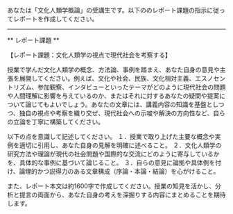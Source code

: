 あなたは「文化人類学概論」の受講生です。以下ののレポート課題の指示に従ってレポートを作成してください。

---------------------------------------
** レポート課題 **

【レポート課題：文化人類学の視点で現代社会を考察する】

授業で学んだ文化人類学の概念、方法論、事例を踏まえ、あなた自身の意見や主張を展開してください。例えば、文化や社会、民族、文化相対主義、エスノセントリズム、参加観察、インタビューといったテーマがどのように現代社会の問題や人間理解に影響を与えているのか、またはそれに対するあなたの疑問や提案について論じてもよいでしょう。あなたの文章には、講義内容の知識を基盤としつつ、独自の視点や考察を織り交ぜ、現代社会への示唆や解決の方向性など、自らの立論を丁寧に構築してください。

以下の点を意識して記述してください。
１．授業で取り上げた主要な概念や実例を適切に引用し、あなた自身の見解を明確に述べること。
２．文化人類学の研究方法や理論が現代の社会問題や国際的な交流にどのように寄与しているかを、具体的な事例に基づいて論じること。
３．自らの意見に論拠や具体例を付け、論理的かつ説得力のある文章構成（序論・本論・結論）を心がけること。

また、レポート本文は約1600字で作成してください。授業の知見を活かし、分析と提言の両面から、あなた自身の考えを深掘りする内容にまとめることを期待します。